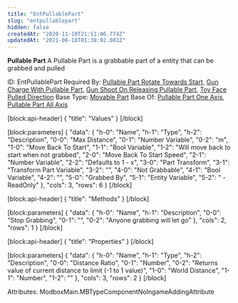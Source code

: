 ```yaml
---
title: "EntPullablePart"
slug: "entpullablepart"
hidden: false
createdAt: "2020-11-10T21:51:06.774Z"
updatedAt: "2021-06-18T01:38:02.081Z"
---
```

**Pullable Part**
A Pullable Part is a grabbable part of a entity that can be grabbed and pulled

ID: EntPullablePart
Required By: [Pullable Part Rotate Towards Start](doc:entpullablepartrotatetowardsstart), [Gun Charge With Pullable Part](doc:entgunchargewithpullablepart), [Gun Shoot On Releasing Pullable Part](doc:entgunshootonreleasingpullablepart), [Toy Face Pulled Direction](doc:enttoyfacepulleddirection)
Base Type: [Movable Part](doc:entmovablepart)
Base Of: [Pullable Part One Axis](doc:entpullablepartoneaxis), [Pullable Part All Axis](doc:entpullablepartallaxis)

[block:api-header]
{
  "title": "Values"
}
[/block]

[block:parameters]
{
  "data": {
    "h-0": "Name",
    "h-1": "Type",
    "h-2": "Description",
    "0-0": "Max Distance",
    "0-1": "Number Variable",
    "0-2": "m",
    "1-0": "Move Back To Start",
    "1-1": "Bool Variable",
    "1-2": "Will move back to start when not grabbed",
    "2-0": "Move Back To Start Speed",
    "2-1": "Number Variable",
    "2-2": "Defaults to 1 - x",
    "3-0": "Part Transform",
    "3-1": "Transform Part Variable",
    "3-2": "",
    "4-0": "Not Grabbable",
    "4-1": "Bool Variable",
    "4-2": "",
    "5-0": "Grabbed By",
    "5-1": "Entity Variable",
    "5-2": " - ReadOnly"
  },
  "cols": 3,
  "rows": 6
}
[/block]

[block:api-header]
{
  "title": "Methods"
}
[/block]

[block:parameters]
{
  "data": {
    "h-0": "Name",
    "h-1": "Description",
    "0-0": "Stop Grabbing",
    "0-1": "",
    "0-2": "Anyone grabbing will let go"
  },
  "cols": 2,
  "rows": 1
}
[/block]

[block:api-header]
{
  "title": "Properties"
}
[/block]

[block:parameters]
{
  "data": {
    "h-0": "Name",
    "h-1": "Type",
    "h-2": "Description",
    "0-0": "Distance Ratio",
    "0-1": "Number",
    "0-2": "Returns value of current distance to limit (-1 to 1 value)",
    "1-0": "World Distance",
    "1-1": "Number",
    "1-2": ""
  },
  "cols": 3,
  "rows": 2
}
[/block]


Attributes:
ModboxMain.MBTypeComponentNoIngameAddingAttribute